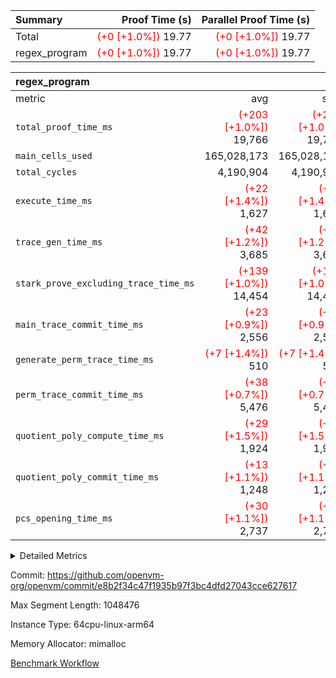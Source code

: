 | Summary | Proof Time (s) | Parallel Proof Time (s) |
|:---|---:|---:|
| Total | <span style='color: red'>(+0 [+1.0%])</span> 19.77 | <span style='color: red'>(+0 [+1.0%])</span> 19.77 |
| regex_program | <span style='color: red'>(+0 [+1.0%])</span> 19.77 | <span style='color: red'>(+0 [+1.0%])</span> 19.77 |


| regex_program |||||
|:---|---:|---:|---:|---:|
|metric|avg|sum|max|min|
| `total_proof_time_ms ` | <span style='color: red'>(+203 [+1.0%])</span> 19,766 | <span style='color: red'>(+203 [+1.0%])</span> 19,766 | <span style='color: red'>(+203 [+1.0%])</span> 19,766 | <span style='color: red'>(+203 [+1.0%])</span> 19,766 |
| `main_cells_used     ` |  165,028,173 |  165,028,173 |  165,028,173 |  165,028,173 |
| `total_cycles        ` |  4,190,904 |  4,190,904 |  4,190,904 |  4,190,904 |
| `execute_time_ms     ` | <span style='color: red'>(+22 [+1.4%])</span> 1,627 | <span style='color: red'>(+22 [+1.4%])</span> 1,627 | <span style='color: red'>(+22 [+1.4%])</span> 1,627 | <span style='color: red'>(+22 [+1.4%])</span> 1,627 |
| `trace_gen_time_ms   ` | <span style='color: red'>(+42 [+1.2%])</span> 3,685 | <span style='color: red'>(+42 [+1.2%])</span> 3,685 | <span style='color: red'>(+42 [+1.2%])</span> 3,685 | <span style='color: red'>(+42 [+1.2%])</span> 3,685 |
| `stark_prove_excluding_trace_time_ms` | <span style='color: red'>(+139 [+1.0%])</span> 14,454 | <span style='color: red'>(+139 [+1.0%])</span> 14,454 | <span style='color: red'>(+139 [+1.0%])</span> 14,454 | <span style='color: red'>(+139 [+1.0%])</span> 14,454 |
| `main_trace_commit_time_ms` | <span style='color: red'>(+23 [+0.9%])</span> 2,556 | <span style='color: red'>(+23 [+0.9%])</span> 2,556 | <span style='color: red'>(+23 [+0.9%])</span> 2,556 | <span style='color: red'>(+23 [+0.9%])</span> 2,556 |
| `generate_perm_trace_time_ms` | <span style='color: red'>(+7 [+1.4%])</span> 510 | <span style='color: red'>(+7 [+1.4%])</span> 510 | <span style='color: red'>(+7 [+1.4%])</span> 510 | <span style='color: red'>(+7 [+1.4%])</span> 510 |
| `perm_trace_commit_time_ms` | <span style='color: red'>(+38 [+0.7%])</span> 5,476 | <span style='color: red'>(+38 [+0.7%])</span> 5,476 | <span style='color: red'>(+38 [+0.7%])</span> 5,476 | <span style='color: red'>(+38 [+0.7%])</span> 5,476 |
| `quotient_poly_compute_time_ms` | <span style='color: red'>(+29 [+1.5%])</span> 1,924 | <span style='color: red'>(+29 [+1.5%])</span> 1,924 | <span style='color: red'>(+29 [+1.5%])</span> 1,924 | <span style='color: red'>(+29 [+1.5%])</span> 1,924 |
| `quotient_poly_commit_time_ms` | <span style='color: red'>(+13 [+1.1%])</span> 1,248 | <span style='color: red'>(+13 [+1.1%])</span> 1,248 | <span style='color: red'>(+13 [+1.1%])</span> 1,248 | <span style='color: red'>(+13 [+1.1%])</span> 1,248 |
| `pcs_opening_time_ms ` | <span style='color: red'>(+30 [+1.1%])</span> 2,737 | <span style='color: red'>(+30 [+1.1%])</span> 2,737 | <span style='color: red'>(+30 [+1.1%])</span> 2,737 | <span style='color: red'>(+30 [+1.1%])</span> 2,737 |



<details>
<summary>Detailed Metrics</summary>

| group | num_segments | keygen_time_ms | commit_exe_time_ms |
| --- | --- | --- | --- |
| regex_program | 1 | 725 | 49 | 

| group | air_name | quotient_deg | interactions | constraints |
| --- | --- | --- | --- | --- |
| regex_program | AccessAdapterAir<16> | 2 | 5 | 14 | 
| regex_program | AccessAdapterAir<2> | 2 | 5 | 14 | 
| regex_program | AccessAdapterAir<32> | 2 | 5 | 14 | 
| regex_program | AccessAdapterAir<4> | 2 | 5 | 14 | 
| regex_program | AccessAdapterAir<64> | 2 | 5 | 14 | 
| regex_program | AccessAdapterAir<8> | 2 | 5 | 14 | 
| regex_program | BitwiseOperationLookupAir<8> | 2 | 2 | 4 | 
| regex_program | KeccakVmAir | 2 | 321 | 4,571 | 
| regex_program | MemoryMerkleAir<8> | 2 | 4 | 40 | 
| regex_program | PersistentBoundaryAir<8> | 2 | 3 | 6 | 
| regex_program | PhantomAir | 2 | 3 | 5 | 
| regex_program | Poseidon2PeripheryAir<BabyBearParameters>, 1> | 2 | 1 | 286 | 
| regex_program | ProgramAir | 1 | 1 | 4 | 
| regex_program | RangeTupleCheckerAir<2> | 1 | 1 | 4 | 
| regex_program | VariableRangeCheckerAir | 1 | 1 | 4 | 
| regex_program | VmAirWrapper<Rv32BaseAluAdapterAir, BaseAluCoreAir<4, 8> | 2 | 19 | 43 | 
| regex_program | VmAirWrapper<Rv32BaseAluAdapterAir, LessThanCoreAir<4, 8> | 2 | 17 | 39 | 
| regex_program | VmAirWrapper<Rv32BaseAluAdapterAir, ShiftCoreAir<4, 8> | 2 | 23 | 90 | 
| regex_program | VmAirWrapper<Rv32BranchAdapterAir, BranchEqualCoreAir<4> | 2 | 11 | 25 | 
| regex_program | VmAirWrapper<Rv32BranchAdapterAir, BranchLessThanCoreAir<4, 8> | 2 | 13 | 41 | 
| regex_program | VmAirWrapper<Rv32CondRdWriteAdapterAir, Rv32JalLuiCoreAir> | 2 | 10 | 22 | 
| regex_program | VmAirWrapper<Rv32HintStoreAdapterAir, Rv32HintStoreCoreAir> | 2 | 15 | 17 | 
| regex_program | VmAirWrapper<Rv32JalrAdapterAir, Rv32JalrCoreAir> | 2 | 16 | 20 | 
| regex_program | VmAirWrapper<Rv32LoadStoreAdapterAir, LoadSignExtendCoreAir<4, 8> | 2 | 18 | 33 | 
| regex_program | VmAirWrapper<Rv32LoadStoreAdapterAir, LoadStoreCoreAir<4> | 2 | 17 | 38 | 
| regex_program | VmAirWrapper<Rv32MultAdapterAir, DivRemCoreAir<4, 8> | 2 | 25 | 88 | 
| regex_program | VmAirWrapper<Rv32MultAdapterAir, MulHCoreAir<4, 8> | 2 | 24 | 38 | 
| regex_program | VmAirWrapper<Rv32MultAdapterAir, MultiplicationCoreAir<4, 8> | 2 | 19 | 26 | 
| regex_program | VmAirWrapper<Rv32RdWriteAdapterAir, Rv32AuipcCoreAir> | 2 | 11 | 15 | 
| regex_program | VmConnectorAir | 2 | 3 | 9 | 

| group | air_name | segment | rows | prep_cols | perm_cols | main_cols | cells |
| --- | --- | --- | --- | --- | --- | --- | --- |
| regex_program | AccessAdapterAir<2> | 0 | 64 |  | 24 | 11 | 2,240 | 
| regex_program | AccessAdapterAir<4> | 0 | 32 |  | 24 | 13 | 1,184 | 
| regex_program | AccessAdapterAir<8> | 0 | 131,072 |  | 24 | 17 | 5,373,952 | 
| regex_program | BitwiseOperationLookupAir<8> | 0 | 65,536 | 3 | 8 | 2 | 655,360 | 
| regex_program | KeccakVmAir | 0 | 32 |  | 1,288 | 3,164 | 142,464 | 
| regex_program | MemoryMerkleAir<8> | 0 | 131,072 |  | 20 | 32 | 6,815,744 | 
| regex_program | PersistentBoundaryAir<8> | 0 | 131,072 |  | 12 | 20 | 4,194,304 | 
| regex_program | PhantomAir | 0 | 512 |  | 12 | 6 | 9,216 | 
| regex_program | Poseidon2PeripheryAir<BabyBearParameters>, 1> | 0 | 16,384 |  | 8 | 300 | 5,046,272 | 
| regex_program | ProgramAir | 0 | 131,072 |  | 8 | 10 | 2,359,296 | 
| regex_program | RangeTupleCheckerAir<2> | 0 | 524,288 | 2 | 8 | 1 | 4,718,592 | 
| regex_program | VariableRangeCheckerAir | 0 | 262,144 | 2 | 8 | 1 | 2,359,296 | 
| regex_program | VmAirWrapper<Rv32BaseAluAdapterAir, BaseAluCoreAir<4, 8> | 0 | 2,097,152 |  | 80 | 36 | 243,269,632 | 
| regex_program | VmAirWrapper<Rv32BaseAluAdapterAir, LessThanCoreAir<4, 8> | 0 | 65,536 |  | 40 | 37 | 5,046,272 | 
| regex_program | VmAirWrapper<Rv32BaseAluAdapterAir, ShiftCoreAir<4, 8> | 0 | 262,144 |  | 52 | 53 | 27,525,120 | 
| regex_program | VmAirWrapper<Rv32BranchAdapterAir, BranchEqualCoreAir<4> | 0 | 524,288 |  | 48 | 26 | 38,797,312 | 
| regex_program | VmAirWrapper<Rv32BranchAdapterAir, BranchLessThanCoreAir<4, 8> | 0 | 262,144 |  | 56 | 32 | 23,068,672 | 
| regex_program | VmAirWrapper<Rv32CondRdWriteAdapterAir, Rv32JalLuiCoreAir> | 0 | 131,072 |  | 44 | 18 | 8,126,464 | 
| regex_program | VmAirWrapper<Rv32HintStoreAdapterAir, Rv32HintStoreCoreAir> | 0 | 16,384 |  | 36 | 26 | 1,015,808 | 
| regex_program | VmAirWrapper<Rv32JalrAdapterAir, Rv32JalrCoreAir> | 0 | 131,072 |  | 36 | 28 | 8,388,608 | 
| regex_program | VmAirWrapper<Rv32LoadStoreAdapterAir, LoadSignExtendCoreAir<4, 8> | 0 | 1,024 |  | 76 | 35 | 113,664 | 
| regex_program | VmAirWrapper<Rv32LoadStoreAdapterAir, LoadStoreCoreAir<4> | 0 | 2,097,152 |  | 72 | 40 | 234,881,024 | 
| regex_program | VmAirWrapper<Rv32MultAdapterAir, DivRemCoreAir<4, 8> | 0 | 128 |  | 104 | 57 | 20,608 | 
| regex_program | VmAirWrapper<Rv32MultAdapterAir, MulHCoreAir<4, 8> | 0 | 256 |  | 100 | 39 | 35,584 | 
| regex_program | VmAirWrapper<Rv32MultAdapterAir, MultiplicationCoreAir<4, 8> | 0 | 65,536 |  | 80 | 31 | 7,274,496 | 
| regex_program | VmAirWrapper<Rv32RdWriteAdapterAir, Rv32AuipcCoreAir> | 0 | 65,536 |  | 28 | 21 | 3,211,264 | 
| regex_program | VmConnectorAir | 0 | 2 | 1 | 12 | 4 | 32 | 

| group | segment | trace_gen_time_ms | total_proof_time_ms | total_cycles | total_cells | stark_prove_excluding_trace_time_ms | quotient_poly_compute_time_ms | quotient_poly_commit_time_ms | perm_trace_commit_time_ms | pcs_opening_time_ms | main_trace_commit_time_ms | main_cells_used | generate_perm_trace_time_ms | execute_time_ms |
| --- | --- | --- | --- | --- | --- | --- | --- | --- | --- | --- | --- | --- | --- | --- |
| regex_program | 0 | 3,685 | 19,766 | 4,190,904 | 632,452,480 | 14,454 | 1,924 | 1,248 | 5,476 | 2,737 | 2,556 | 165,028,173 | 510 | 1,627 | 

</details>


Commit: https://github.com/openvm-org/openvm/commit/e8b2f34c47f1935b97f3bc4dfd27043cce627617

Max Segment Length: 1048476

Instance Type: 64cpu-linux-arm64

Memory Allocator: mimalloc

[Benchmark Workflow](https://github.com/openvm-org/openvm/actions/runs/12645172147)
